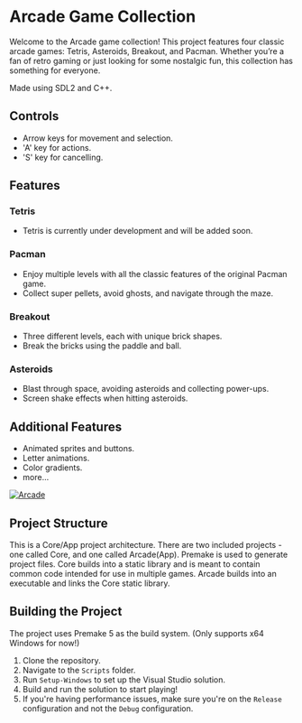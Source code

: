 # Arcade Game Collection

Welcome to the Arcade game collection! This project features four classic arcade games: Tetris, Asteroids, Breakout, and Pacman. Whether you’re a fan of retro gaming or just looking for some nostalgic fun, this collection has something for everyone.

Made using SDL2 and C++.

## Controls
- Arrow keys for movement and selection.
- 'A' key for actions.
- 'S' key for cancelling.

## Features
### Tetris
- Tetris is currently under development and will be added soon.

### Pacman
- Enjoy multiple levels with all the classic features of the original Pacman game.
- Collect super pellets, avoid ghosts, and navigate through the maze.

### Breakout
- Three different levels, each with unique brick shapes.
- Break the bricks using the paddle and ball.

### Asteroids
- Blast through space, avoiding asteroids and collecting power-ups.
- Screen shake effects when hitting asteroids.

## Additional Features
- Animated sprites and buttons.
- Letter animations.
- Color gradients.
- more...

[![Arcade](https://i9.ytimg.com/vi_webp/lptdxB8ehoU/mq1.webp?sqp=CPzLoLMG-oaymwEmCMACELQB8quKqQMa8AEB-AH-CYAC0AWKAgwIABABGEMgTChlMA8%3D&rs=AOn4CLDzEm781OpOeK0Din1fBy5wXhCRtQ&retry=4)](https://youtu.be/lptdxB8ehoU "Arcade")

## Project Structure
This is a Core/App project architecture. There are two included projects - one called Core, and one called Arcade(App). Premake is used to generate project files.
Core builds into a static library and is meant to contain common code intended for use in multiple games. Arcade builds into an executable and links the Core static library.

## Building the Project
The project uses Premake 5 as the build system. (Only supports x64 Windows for now!)
1. Clone the repository.
2. Navigate to the `Scripts` folder.
3. Run `Setup-Windows` to set up the Visual Studio solution.
4. Build and run the solution to start playing!
5. If you're having performance issues, make sure you're on the `Release` configuration and not the `Debug` configuration.